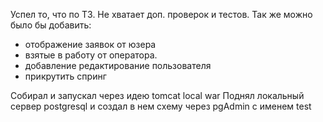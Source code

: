Успел то, что по ТЗ.
Не хватает доп. проверок и тестов.
Так же можно было бы добавить:
+ отображение заявок от юзера
+ взятые в работу от оператора.
+ добавление редактирование пользователя
+ прикрутить спринг

Собирал и запускал через идею tomcat local war
Поднял локальный сервер postgresql и создал в нем схему через pgAdmin
с именем test 

